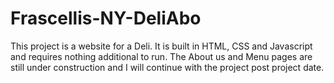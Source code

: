 # Frascellis-NY-DeliAbo
This project is a website for a Deli. It is built in HTML, CSS and Javascript and requires nothing additional to run. The About us and Menu pages are still under construction and I will continue with the project post project date. 
